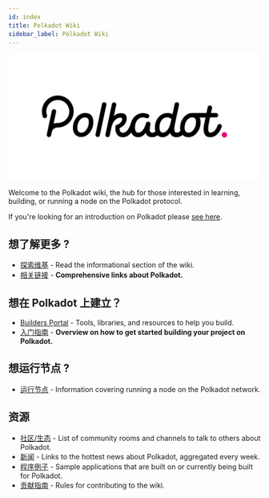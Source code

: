 ```yaml
---
id: index
title: Polkadot Wiki
sidebar_label: Polkadot Wiki
---
```


![Polkadot Logo](../../img/Polkadot_logotype_color.svg)

Welcome to the Polkadot wiki, the hub for those interested in learning, building, or running a node on the Polkadot protocol.

If you're looking for an introduction on Polkadot please [see here](polkadot-learn-introduction).

## 想了解更多 ?

- [探索维基](polkadot-learn-index) - Read the informational section of the wiki.
- [相关链接](polkadot-learn-relevant-links) - **Comprehensive links about Polkadot.**

## 想在 Polkadot 上建立？

- [Builders Portal](polkadot-build-index) - Tools, libraries, and resources to help you build.
- [入门指南](polkadot-build-build-with-polkadot) - **Overview on how to get started building your project on Polkadot.**

## 想运行节点 ?

- [运行节点](polkadot-node-index) - Information covering running a node on the Polkadot network.

## 资源

- [社区/生态](community) - List of community rooms and channels to talk to others about Polkadot.
- [新闻](news) - Links to the hottest news about Polkadot, aggregated every week.
- [程序例子](polkadot-build-examples-index) - Sample applications that are built on or currently being built for Polkadot.
- [贡献指南](contributing) - Rules for contributing to the wiki.
